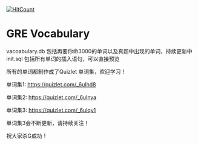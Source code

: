 [![HitCount](http://hits.dwyl.io/konantian/GRE_Vocabulary.svg)](http://hits.dwyl.io/konantian/GRE_Vocabulary)

# GRE Vocabulary
vacoabulary.db 包括再要你命3000的单词以及真题中出现的单词，持续更新中
init.sql 包括所有单词的插入语句，可以直接预览

所有的单词都制作成了Quizlet 单词集，欢迎学习！

单词集1: https://quizlet.com/_6ulhd8

单词集2: https://quizlet.com/_6ulnya

单词集3: https://quizlet.com/_6ulqv1

单词集3会不断更新，请持续关注！

祝大家杀G成功！

